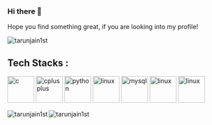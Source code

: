 ### Hi there 👋

Hope you find something great, if you are looking into my profile!
<p align="left"> <img src="https://komarev.com/ghpvc/?username=tarunjain1st&label=Views&color=brightgreen&style=plastic" alt="tarunjain1st" /> </p>


## Tech Stacks : 

<p align="left"><img src="https://icongr.am/devicon/c-original.svg" alt="c" width="60" height="60"/> <img 
src="https://icongr.am/devicon/cplusplus-original.svg" alt="cplusplus" width="60" height="60"/> <img 
src="https://icongr.am/devicon/python-original.svg" alt="python" width="60" height="60"/> <img 
src="https://icongr.am/devicon/linux-original.svg" alt="linux" width="60" height="60"/> <img 
src="https://icongr.am/devicon/mysql-original-wordmark.svg" alt="mysql" width="60" height="60"/> <img 
src="https://icongr.am/devicon/git-original-wordmark.svg" alt="linux" width="60" height="60"/> <img 
src="https://icongr.am/devicon/electron-original.svg" alt="linux" width="60" height="60"/> 

<img align="left" src="https://github-readme-stats.vercel.app/api/top-langs/?username=tarunjain1st&layout=compact&hide=html" alt="tarunjain1st" /></p>
<p align="left"></p><img src="https://github-readme-stats.vercel.app/api?username=tarunjain1st&show_icons=true&hide_border=true" alt="tarunjain1st" /> </p>

